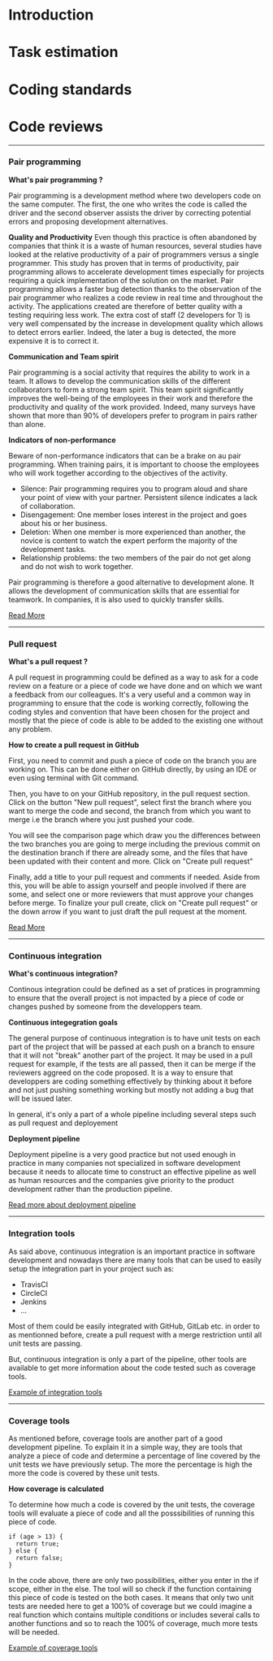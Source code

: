 # Introduction

# Task estimation

# Coding standards

# Code reviews

---
### Pair programming

**What's pair programming ?**

Pair programming is a development method where two developers code on the same computer. The first, the one who writes the code is called the driver and the second observer assists the driver by correcting potential errors and proposing development alternatives.

**Quality and Productivity**
Even though this practice is often abandoned by companies that think it is a waste of human resources, several studies have looked at the relative productivity of a pair of programmers versus a single programmer.
This study has proven that in terms of productivity, pair programming allows to accelerate development times especially for projects requiring a quick implementation of the solution on the market.
Pair programming allows a faster bug detection thanks to the observation of the pair programmer who realizes a code review in real time and throughout the activity. The applications created are therefore of better quality with a testing requiring less work.
The extra cost of staff (2 developers for 1) is very well compensated by the increase in development quality which allows to detect errors earlier. Indeed, the later a bug is detected, the more expensive it is to correct it.

**Communication and Team spirit**

Pair programming is a social activity that requires the ability to work in a team. It allows to develop the communication skills of the different collaborators to form a strong team spirit.
This team spirit significantly improves the well-being of the employees in their work and therefore the productivity and quality of the work provided. Indeed, many surveys have shown that more than 90% of developers prefer to program in pairs rather than alone.


**Indicators of non-performance**

Beware of non-performance indicators that can be a brake on au pair programming. When training pairs, it is important to choose the employees who will work together according to the objectives of the activity.

* Silence: Pair programming requires you to program aloud and share your point of view with your partner. Persistent silence indicates a lack of collaboration.
* Disengagement: One member loses interest in the project and goes about his or her business.
* Deletion: When one member is more experienced than another, the novice is content to watch the expert perform the majority of the development tasks.
* Relationship problems: the two members of the pair do not get along and do not wish to work together.


Pair programming is therefore a good alternative to development alone. It allows the development of communication skills that are essential for teamwork. In companies, it is also used to quickly transfer skills.

[Read More](https://en.wikipedia.org/wiki/Pair_programming)

---

### Pull request

**What's a pull request ?**

A pull request in programming could be defined as a way to ask for a code review on a feature or a piece of code we have done and on which we want a feedback from our colleagues. It's a very useful and a common way in programming to ensure that the code is working correctly, following the coding styles and convention that have been chosen for the project and mostly that the piece of code is able to be added to the existing one without any problem.

**How to create a pull request in GitHub**

First, you need to commit and push a piece of code on the branch you are working on. This can be done either on GitHub directly, by using an IDE or even using terminal with Git command.

Then, you have to on your GitHub repository, in the pull request section.
Click on the button "New pull request", select first the branch where you want to merge the code and second, the branch from which you want to merge i.e the branch where you just pushed your code.

You will see the comparison page which draw you the differences between the two branches you are going to merge including the previous commit on the destination branch if there are already some, and the files that have been updated with their content and more.
Click on "Create pull request"

Finally, add a title to your pull request and comments if needed. Aside from this, you will be able to assign yourself and people involved if there are some, and select one or more reviewers that must approve your changes before merge.
To finalize your pull create, click on "Create pull request" or the down arrow if you want to just draft the pull request at the moment.


[Read More](https://help.github.com/en/github/collaborating-with-issues-and-pull-requests/about-pull-requests)

---

### Continuous integration

**What's continuous integration?**

Continous integration could be defined as a set of pratices in programming to ensure that the overall project is not impacted by a piece of code or changes pushed by someone from the developpers team.

**Continuous integegration goals**

The general purpose of continuous integration is to have unit tests on each part of the project that will be passed at each push on a branch to ensure that it will not "break" another part of the project. It may be used in a pull request for example, if the tests are all passed, then it can be merge if the reviewers aggreed on the code proposed. It is a way to ensure that developpers are coding something effectively by thinking about it before and not just pushing something working but mostly not adding a bug that will be issued later.

In general, it's only a part of a whole pipeline including several steps such as pull request and deployement

**Deployment pipeline**

Deployment pipeline is a very good practice but not used enough in practice in many companies not specialized in software development because it needs to allocate time to construct an effective pipeline as well as human resources and the companies give priority to the product development rather than the production pipeline.

[Read more about deployment pipeline](https://medium.com/the-making-of-whereby/what-is-a-deployment-pipeline-and-how-it-helps-software-development-teams-6cb29917ceea)

---

### Integration tools

As said above, continuous integration is an important practice in software development and nowadays there are many tools that can be used to easily setup the integration part in your project such as:

* TravisCI
* CircleCI
* Jenkins
* ...

Most of them could be easily integrated with GitHub, GitLab etc. in order to as mentionned before, create a pull request with a merge restriction until all unit tests are passing.

But, continuous integration is only a part of the pipeline, other tools are available to get more information about the code tested such as coverage tools.

[Example of integration tools](https://code-maze.com/top-8-continuous-integration-tools/)

---

### Coverage tools

As mentioned before, coverage tools are another part of a good development pipeline. To explain it in a simple way, they are tools that analyze a piece of code and determine a percentage of line covered by the unit tests we have previously setup.
The more the percentage is high the more the code is covered by these unit tests.

**How coverage is calculated**

To determine how much a code is covered by the unit tests, the coverage tools will evaluate a piece of code and all the posssibilities of running this piece of code.

```
if (age > 13) {
  return true;
} else {
  return false;
}
```

In the code above, there are only two possibilities, either you enter in the if scope, either in the else. The tool will so check if the function containing this piece of code is tested on the both cases. It means that only two unit tests are needed here to get a 100% of coverage but we could imagine a real function which contains multiple conditions or includes several calls to another functions and so to reach the 100% of coverage, much more tests will be needed.

[Example of coverage tools](https://stackify.com/code-coverage-tools/)
